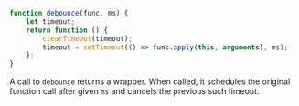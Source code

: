 ```js demo
function debounce(func, ms) {
    let timeout;
    return function () {
        clearTimeout(timeout);
        timeout = setTimeout(() => func.apply(this, arguments), ms);
    };
}
```

A call to `debounce` returns a wrapper. When called, it schedules the original function call after given `ms` and cancels the previous such timeout.
